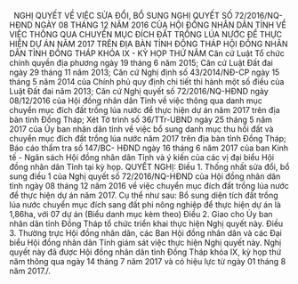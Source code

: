 <jsontable name="bang_0"> </jsontable>
 
NGHỊ QUYẾT
VỀ VIỆC SỬA ĐỔI, BỔ SUNG NGHỊ QUYẾT
SỐ 72/2016/NQ-HĐND NGÀY 08 THÁNG 12 NĂM 2016 CỦA HỘI ĐỒNG NHÂN DÂN TỈNH VỀ VIỆC
THÔNG QUA CHUYỂN MỤC ĐÍCH ĐẤT TRỒNG LÚA NƯỚC ĐỂ THỰC HIỆN DỰ ÁN NĂM 2017 TRÊN
ĐỊA BÀN TỈNH ĐỒNG THÁP
HỘI ĐỒNG NHÂN DÂN TỈNH ĐỒNG THÁP
KHÓA IX - KỲ HỌP THỨ NĂM
Căn cứ Luật Tổ chức chính quyền địa phương ngày 19 tháng 6
năm 2015;
Căn cứ Luật Đất đai ngày 29 tháng 11 năm 2013;
Căn cứ Nghị định số 43/2014/NĐ-CP ngày 15 tháng 5 năm 2014
của Chính phủ quy định chi tiết thi hành một số điều của Luật Đất đai năm 2013;
Căn cứ Nghị quyết số 72/2016/NQ-HĐND ngày 08/12/2016 của Hội
đồng nhân dân Tỉnh về việc thông qua danh mục chuyển mục đích đất trồng lúa
nước để thực hiện dự án năm 2017 trên địa bàn tỉnh Đồng Tháp;
Xét Tờ trình số 36/TTr-UBND ngày 25 tháng 5 năm 2017 của Ủy
ban nhân dân tỉnh về việc bổ sung danh mục thu hồi đất và chuyển mục đích đất
trồng lúa nước năm 2017 trên địa bàn tỉnh Đồng Tháp; Báo cáo thẩm tra số
147/BC- HĐND ngày 16 tháng 6 năm 2017 của ban Kinh tế - Ngân sách Hội đồng nhân
dân Tỉnh và ý kiến của các vị đại biểu Hội đồng nhân dân Tỉnh tại kỳ họp.
QUYẾT NGHỊ:
Điều 1. Thống
nhất sửa đổi, bổ sung điều 1 của Nghị quyết số 72/2016/NQ-HĐND của Hội đồng
nhân dân tỉnh ngày 08 tháng 12 năm 2016 về việc chuyển mục đích đất trồng lúa
nước để thực hiện dự án năm 2017. Cụ thể như sau:
Bổ sung diện tích đất
trồng lúa nước chuyển mục đích sang đất phi nông nghiệp để thực hiện dự án là 1,86ha,
với 07 dự án (Biểu danh mục kèm theo)
Điều 2.
Giao cho Ủy ban nhân dân tỉnh Đồng Tháp tổ chức triển khai thực hiện Nghị quyết
này.
Điều 3. Thường
trực Hội đồng nhân dân, các Ban Hội đồng nhân dân và các Đại biểu Hội đồng nhân
dân Tỉnh giám sát việc thực hiện Nghị quyết này.
Nghị
quyết này đã được Hội đồng nhân dân tỉnh Đồng Tháp khóa IX, kỳ họp thứ năm
thông qua ngày 14 tháng 7 năm 2017 và có hiệu lực từ ngày 01 tháng 8 năm
2017./.
 
<jsontable name="bang_1"> </jsontable>
 

<jsontable name="bang_2"> </jsontable>